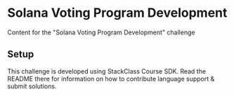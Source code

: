 # Solana Voting Program Development

Content for the "Solana Voting Program Development" challenge

## Setup

This challenge is developed using StackClass Course SDK. Read the README there
for information on how to contribute language support & submit solutions.
